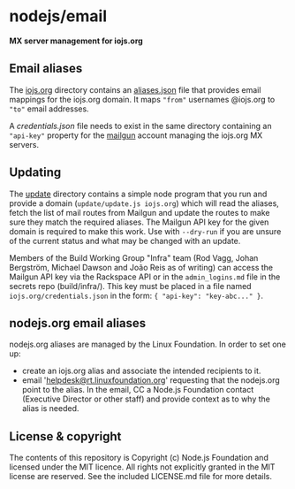 # nodejs/email

**MX server management for iojs.org**

## Email aliases

The [iojs.org](./iojs.org) directory contains an [aliases.json](./iojs.org/aliases.json) file that provides email mappings for the iojs.org domain. It maps `"from"` usernames @iojs.org to `"to"` email addresses.

A _credentials.json_ file needs to exist in the same directory containing an `"api-key"` property for the [mailgun](http://www.mailgun.com/) account managing the iojs.org MX servers.

## Updating

The [update](./update) directory contains a simple node program that you run and provide a domain (`update/update.js iojs.org`) which will read the aliases, fetch the list of mail routes from Mailgun and update the routes to make sure they match the required aliases. The Mailgun API key for the given domain is required to make this work. Use with `--dry-run` if you are unsure of the current status and what may be changed with an update.

Members of the Build Working Group "Infra" team (Rod Vagg, Johan Bergström, Michael Dawson and João Reis as of writing) can access the Mailgun API key via the Rackspace API or in the `admin_logins.md` file in the secrets repo (build/infra/). This key must be placed in a file named `iojs.org/credentials.json` in the form: `{ "api-key": "key-abc..." }`.

## nodejs.org email aliases

nodejs.org aliases are managed by the Linux Foundation.  In order to set one up:

* create an iojs.org alias and associate the intended recipients to it.
* email 'helpdesk@rt.linuxfoundation.org' requesting that the nodejs.org point to the alias. In the email, CC a Node.js Foundation contact (Executive Director or other staff) and provide context as to why the alias is needed.

## License & copyright

The contents of this repository is Copyright (c) Node.js Foundation and licensed under the MIT licence. All rights not explicitly granted in the MIT license are reserved. See the included LICENSE.md file for more details.


